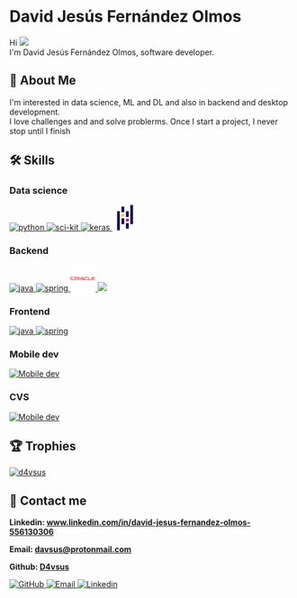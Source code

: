 # David Jesús Fernández Olmos

Hi ![](https://user-images.githubusercontent.com/18350557/176309783-0785949b-9127-417c-8b55-ab5a4333674e.gif)<br/>
I'm David Jesús Fernández Olmos, software developer.

## 🚀 About Me

I'm interested in data science, ML and DL and also in backend and desktop development.<br/>
I love challenges and and solve problerms. Once I start a project, I never stop until I finish

## 🛠 Skills

### Data science
<p>
  <a href="https://www.python.org/">
    <img src="https://skillicons.dev/icons?i=python" alt="python"/>
  </a>
  <a href="https://skillicons.dev">
    <img src="https://skillicons.dev/icons?i=sklearn"  alt="sci-kit"/>
  </a>
  <a href="https://keras.io/">
    <img src="https://raw.githubusercontent.com/valohai/ml-logos/refs/heads/master/keras.svg" width="45" alt="keras"/>
  </a>
    <a href="https://pandas.pydata.org/" target="_blank" rel="noreferrer">
    <img src="https://raw.githubusercontent.com/devicons/devicon/2ae2a900d2f041da66e950e4d48052658d850630/icons/pandas/pandas-original.svg" alt="pandas" width="45" height="45"/>
  </a>
</p>

### Backend
<p>
  <a href="https://www.java.com/en/">
    <img src="https://skillicons.dev/icons?i=java"  alt="java"/>
  </a>
  <a href="https://spring.io/">
    <img src="https://skillicons.dev/icons?i=spring"  alt="spring"/>
  </a>
  <a href="https://www.oracle.com/en/database/" target="_blank" rel="noreferrer"> 
    <img src="https://raw.githubusercontent.com/devicons/devicon/master/icons/oracle/oracle-original.svg" alt="oracle" width="45" height="45"/> 
  </a>
  <a href="https://www.postgresql.org">
    <img src="https://skillicons.dev/icons?i=postgres" />
  </a>
  <p align="center">
</p>
</p>

### Frontend
<p>
  <a href="https://developer.mozilla.org/es/docs/Web/HTML">
    <img src="https://skillicons.dev/icons?i=html"  alt="java"/>
  </a>
  <a href="https://developer.mozilla.org/es/docs/Web/CSS">
    <img src="https://skillicons.dev/icons?i=css"  alt="spring"/>
  </a>
</p>

### Mobile dev
[![Mobile dev](https://skillicons.dev/icons?i=androidstudio)](https://developer.android.com/studio?hl=en-419)

### CVS
[![Mobile dev](https://skillicons.dev/icons?i=git)](https://git-scm.com/)



## 🏆 Trophies
<p> <a href="https://github.com/ryo-ma/github-profile-trophy"><img src="https://github-profile-trophy.vercel.app/?username=d4vsus" alt="d4vsus" /></a> </p>

## 📱 Contact me 


<b>Linkedin: <a href="https://www.linkedin.com/in/david-jesus-fernandez-olmos-556130306/">www.linkedin.com/in/david-jesus-fernandez-olmos-556130306</a></b> <br/>

<b>Email: <a href="mailto:davsus@protonmail.com">davsus@protonmail.com</a></b><br/>

<b>Github: <a href="https://github.com/D4vsus">D4vsus</a></b>
<p>
  <a href="https://github.com/D4vsus">
    <img src="https://skillicons.dev/icons?i=github"  alt="GitHub"/>
  </a>
  <a href="mailto:davsus@protonmail.com">
    <img src="https://skillicons.dev/icons?i=gmail"  alt="Email"/>
  </a>
  <a href="https://www.linkedin.com/in/david-jesus-fernandez-olmos-556130306/">
    <img src="https://skillicons.dev/icons?i=linkedin"  alt="Linkedin"/>
  </a>
</p>

